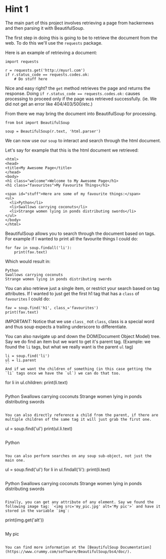 # Hint 1

The main part of this project involves retrieving a page from hackernews and then parsing it with BeautifulSoup.

The first step in doing this is going to be to retrieve the document from the web. To do this we'll use the `requests` package.

Here is an example of retrieving a document:

```
import requests

r = requests.get('http://myurl.com')
if r.status_code == requests.codes.ok:
	# Do stuff here
```

Nice and easy right? the `get` method retrieves the page and returns the response.
Doing `if r.status_code == requests.codes.ok:` causes processing to proceed only if the page was retrieved successfully. (ie. We did not get an error like 404/403/500/etc.)


From there we may bring the document into BeautifulSoup for processing.

```
from bs4 import BeautifulSoup

soup = BeautifulSoup(r.text, 'html.parser')
```

We can now use our `soup` to interact and search through the html document.

Let's say for example that this is the html document we retrieved:

```
<html>
<head>
<title>My Awesome Page</title>
</head>
<body>
<h1 class="welcome">Welcome to My Awesome Page</h1>
<h1 class="favourites">My Favourite Things</h1>

<span id="stuff">Here are some of my favourite things:</span>
<ul>
  <li>Python</li>
  <li>Swallows carrying coconuts</li>
  <li>Strange women lying in ponds distributing swords</li>
</ul>
</body>
</html>
```

BeautifulSoup allows you to search through the document based on tags. For example if I wanted to print all the favourite things I could do:

```
for fav in soup.findall('li'):
    print(fav.text)
```
Which would result in:
```
Python
Swallows carrying coconuts
Strange women lying in ponds distributing swords
```

You can also retrieve just a single item, or restrict your search based on tag attributes. If I wanted to just get the first h1 tag that has a `class` of `favourites` I could do:
```
fav = soup.find('h1', class_='favourites')
print(fav.text)
```
*IMPORTANT:* Notice that we use `class_` not `class`, class is a special word and thus soup expects a trailing underscore to differentiate.

You can also navigate up and down the DOM(Document Object Model) tree. Say we do find an item but we want to get it's parent tag. (Example: we found the `li` tags, but what we really want is the parent `ul` tag)

```
li = soup.find('li')
ul = li.parent
``
And if we want the children of something (in this case getting the `li` tags once we have the `ul`) we can do that too.

```
for li in ul.children:
  print(li.text)
```
```
Python
Swallows carrying coconuts
Strange women lying in ponds distributing swords
```

You can also directly reference a child from the parent, if there are multiple children of the same tag it will just grab the first one.
```
ul = soup.find('ul')
print(ul.li.text)
```
```
Python
```

You can also perform searches on any soup sub-object, not just the main one.
```
ul = soup.find('ul')
for li in ul.findall('li'):
	print(li.text)
```
```
Python
Swallows carrying coconuts
Strange women lying in ponds distributing swords
```

Finally, you can get any attribute of any element. Say we found the following image tag: `<img src='my_pic.jpg' alt='My pic'>` and have it stored in the variable `img`:
```
print(img.get('alt'))
```
```
My pic
```

You can find more information at the [BeautifulSoup Documentation](https://www.crummy.com/software/BeautifulSoup/bs4/doc/).